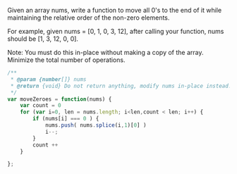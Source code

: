 Given an array nums, write a function to move all 0's to the end of it while maintaining the relative order of the non-zero elements.

For example, given nums = [0, 1, 0, 3, 12], after calling your function, nums should be [1, 3, 12, 0, 0].

Note:
You must do this in-place without making a copy of the array.
Minimize the total number of operations.


```js
/**
 * @param {number[]} nums
 * @return {void} Do not return anything, modify nums in-place instead.
 */
var moveZeroes = function(nums) {
    var count = 0
    for (var i=0, len = nums.length; i<len,count < len; i++) {
        if (nums[i] === 0 ) {
            nums.push( nums.splice(i,1)[0] )
            i--;
        }
        count ++
    }

};
```
